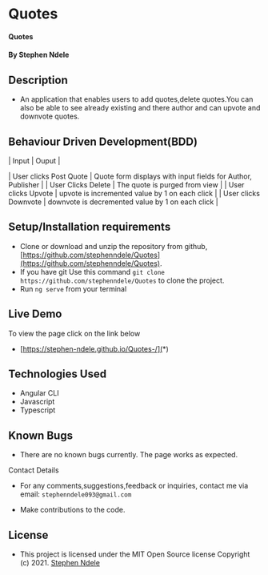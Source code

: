 
# Quotes
#### Quotes
#### By **Stephen Ndele**

## Description
- An application that enables users to add quotes,delete quotes.You can also be able to see already existing and there author and can upvote and downvote quotes.

## Behaviour Driven Development(BDD)

| Input                        | Ouput                                                                                            |

| User clicks Post  Quote     | Quote form displays with input fields for Author, Publisher                  |
| User Clicks Delete           | The quote is purged from view             |
| User clicks Upvote        |   upvote is incremented value by   1 on each click      |
| User clicks Downvote     | downvote is decremented value by 1 on each click     |

## Setup/Installation requirements

- Clone  or download and unzip the repository from github, [https://github.com/stephenndele/Quotes](https://github.com/stephenndele/Quotes).
- If you have git Use this command `git clone https://github.com/stephenndele/Quotes` to clone the project.
- Run `ng serve` from your terminal

## Live Demo
To view the page click on the link below
* [https://stephen-ndele.github.io/Quotes-/](*)

## Technologies Used
- Angular CLI
- Javascript
- Typescript

## Known Bugs
- There are no known bugs currently. The page works as expected.

Contact Details
- For any comments,suggestions,feedback or inquiries, contact me via email: `stephenndele093@gmail.com`


- Make contributions to the code.

## License
- This project is licensed under the MIT Open Source license Copyright (c) 2021. [Stephen Ndele](https://github.com/stephen-ndele)

